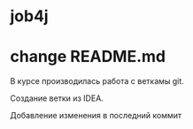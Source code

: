 # job4j
# change README.md
В курсе производилась работа с веткамы git.

Создание ветки из IDEA.

Добавление изменения в последний коммит